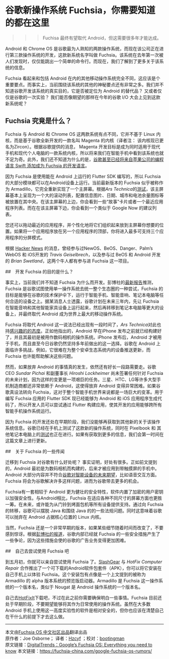 # 谷歌新操作系统 Fuchsia，你需要知道的都在这里

>>>Fuchisa 最终有望取代 Android，但这需要很多年才能达成。

Android 和 Chrome OS 是谷歌最为人熟知的两款操作系统，而现在该公司正在进行第三款操作系统的开发，这款新系统名字叫做 Fuchsia。该系统在去年第一次被人们发现时，仅仅能跳出一个简单的命令行。而现在，我们了解到了更多关于该系统的信息。

Fuchsia 看起来和包括 Android 在内的其他移动操作系统完全不同，这应该是个重要要点。而事实上，当前围绕该系统的其他的神秘要点还有非常之多。我们并不知道谷歌开发该系统的真实目的，它是否被定位为 Android 的替代品？ 又或者仅仅是谷歌的一次实验？ 我们能否像期望的那样在今年的谷歌 I/O 大会上见到这款新系统呢？

## Fuchsia 究竟是什么？

Fuchsia 与 Android 和 Chrome OS 这两款系统有点不同，它并不基于 Linux 内核，而是基于谷歌全新开发的一款名叫 Magenta 的内核（译者注： 该内核现已更名为Zircon）。根据谷歌提供的消息， Magenta 开发目标是成为同时适用于现代手机和现代个人电脑的一款系统内核，所以将来我们在智能手机中看到该系统也就不足为奇。此外，我们还不知道为什么的是，[谷歌甚至已经将来自苹果公司的编程语言 Swift 添加成为 Fuchsia 的开发语言](https://www.digitaltrends.com/computing/google-swift-fuchsia-os/)。

因为 Fuchsia 是使用能在 Android 上运行的 Flutter SDK 编写的，所以 Fuchsia 的大部分模块都可以在Android设备上运行。当前最新版本的 Fuchsia 似乎被称作为 Armadillo，它完全重新实现了一个主屏幕。根据*Ars Technica*的[测试](https://arstechnica.com/gadgets/2017/05/googles-fuchsia-smartphone-os-dumps-linux-has-a-wild-new-ui/)，该主屏幕基本上呈现为一个大的滚动列表，配置信息图片、日期、城市和电池余量图标等被放置在其中央。在该主屏幕的上边，你会看到一些“故事”卡片或者一个最近应用程序列表。而在在该主屏幕下边，你会看到一个类似于 Google Now 的建议列表。

您还可以拖动最近的应用程序，并个性化地将它们组织起来放到主屏幕你想要的位置。如果将一个应用程序放在另一个应用程序的顶部，你将进入最多可支持三个应用程序的分屏模式。

根据 [Hacker News](https://news.ycombinator.com/item?id=12271354) 的消息，曾经参与过NewOS、BeOS、Danger、Palm’s WebOS 和 iOS开发的 *Travis Geiselbrech*，以及参与过 BeOS 和 Android 开发的 *Brian Swetland*，这两个牛人都有参与进 Fuchsia 这一项目。

##　开发 Fuchsia 的目的是什么？

事实上，当前我们并不知道 Fuchsia 为什么而开发。彭博社的[最新报告](https://www.bloomberg.com/news/articles/2018-07-19/google-team-is-said-to-plot-android-successor-draw-skepticism)推测，Fuchsia 是谷歌试图使用单一操作系统去统一整个生态圈的一种尝试，Fuchsia 的目标是能够在谷歌的技术保护伞下，运行于智能手机、智能音响、笔记本电脑等任何合适的设备之上。据某消息人士透露，谷歌计划在未来三年内，先让 Fuchsia 在智能音响和其他智能家具设备上运行起来，然后再转移到笔记本电脑等更大的设备上，并最终取代 Android 成为世界上最大的移动操作系统。

Fuchsia 将取代 Android 这一说法已经出现有一段时间了，*Ars Technica*对此也持[感兴趣的的态度](https://arstechnica.com/gadgets/2017/05/googles-fuchsia-smartphone-os-dumps-linux-has-a-wild-new-ui/)。正如他指出的，Android 早在iPhone 发布之前就已经构建好了，并且其最初是被用作数码相机的操作系统。iPhone 发布后，Android 才被用于手机，而且直至今日谷歌仍然坚持多年前做出的这一选择。谷歌在 Android 上面临许多挑战，例如，它很难在为整个安卓生态系统内的设备推送更新，而 Fuchsia 也许能帮助解决这些问题。

然而，如果放弃 Android 的事情真的发生，依然还有好长一段路需要走。谷歌 CEO *Sundar Pichai* 和副董事长 *Hiroshi Lockheimer* 尚未签署任何针对 Fuchsia 的未来计划，因为这样的变更是一项艰巨的任务。三星、HTC、LG等许多大型手机制造商都还非常依赖于 Android，这使得放弃 Android 变得异常困难。如果谷歌真设法转向 Fuchsia，这对于整个智能手机世界来说都是一场巨大的变革。用于编写 Fuchsia 应用的 Flutter SDK 现已经能够为 Android 和 iOS 应用程序生成代码了，所以开发人员可以尝试通过 Flutter 构建应用，使其开发的应用能够跨所有智能手机操作系统运行。

因为 Fuchsia 的开发还处在早期阶段，我们没能够再获取到其他新的关于该操作系统信息。谷歌已经在手机上测试了这款新的操作系统，同时在 Pixelbook 和 其他笔记本电脑上的[测试](http://www.androidpolice.com/2017/12/30/pixelbook-used-test-googles-fuchsia-os/)也正在进行。如果有获取到更多的信息，我们会第一时间在这篇文章上进行更新。

##　关于 Fuchsia 的一些传闻

迁移到 Fuchsia 对谷歌有什么好处呢？ 事实证明，好处有很多。正如前文提到的，Android 最初是为数码相机而构建的，后来才被应用到带触摸屏的手机中。Android 大部分内容并不符合[谷歌对智能设备的未来期望](https://www.bloomberg.com/news/articles/2018-07-19/google-team-is-said-to-plot-android-successor-draw-skepticism)，比如语音交互方面。Fuchsia 将会为谷歌解决许多这样问题，进而为谷歌带去更多的机会。

Fuchsia有一套相较于 Android 更为健壮的安全特性，软件内置了加密的用户密钥以加强安全性。与Android相比，Fuchsia 在适应各种不同尺寸的屏幕方面也更胜一筹。在未来，或许能为从门铃到烤面包机等所有设备提供支持。通过向 Fuchsia 的转移，谷歌可以摆脱 Java 和围绕 Java 的的一些法规问题。同时这意味着谷歌可以抛弃在 Android 占据核心位置的 Linux 内核。

当然，Fuchsia 还是一个非常早期的版本，如果某些细节随着时间而改变了，不要感到惊讶。根据[彭博社的报道](https://www.bloomberg.com/news/articles/2018-07-19/google-team-is-said-to-plot-android-successor-draw-skepticism)，谷歌内部已经就 Fuchsia 的一些安全措施产生了一些争论，因为这些措施会使的谷歌的广告业务变得更加困难。

##　自己去尝试使用 Fuchsia 吧

到五月初，你就可以亲自尝试使用 Fuchsia 了。[SlashGear](https://www.slashgear.com/this-is-google-fuchsia-os-preview-apk-download-for-android-09484448/) 与 *HotFix Computer Repair* 合作推出了一个可下载的Android软件包套件（APK），你可以将它安装在自己手机上以体验 Fuchsia。这个安装包有点像是一个上文提到的被称为 Armadillo 的 alpha 版本系统的预览版启动器。Armadillo 是 Fuchsia 这一操作系统的一个版本名，类似于 Nougat 是 Android 操作系统的一个版本名。

自己去[HotFixIt](https://www.hotfixit.net/single-post/2017/05/03/How-to-build-Armadillo)下载吧，不过在此之前你需要确保明白一些事情。Fuchsia 目前还处于早期阶段，不要期望能够将其作为日常使用的操作系统。虽然在大多数 Android 手机上使用这一高度实验性的软件是相对安全的，但你也应该在清楚自己在干什么的前提下才去这么做。

***
本文由[Fuchsia OS 中文社区出品](https://fuchsia-china.com)翻译出品               
原作者：Joe Osborne； 译者：[Hzcyf](https://github.com/Hzcyf) ；校对：[bootingman](https://github.com/bootingman)  
原文链接：[DigitalTrends：Google’s Fuchsia OS: Everything you need to know](https://www.digitaltrends.com/mobile/google-fuchsia-os-news/)
本文链接：https://fuchsia-china.com/google-fuchsia-os-rumors/
